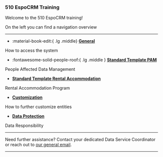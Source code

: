 ### 510 EspoCRM Training 


<!-- markdownlint-disable-next-line no-trailing-punctuation -->

Welcome to the 510 EspoCRM training!

On the left you can find a navigation overview 

---

<!-- markdownlint-disable -->
<div class="grid cards" markdown>

- :material-book-edit:{ .lg .middle} [__General__](./general/index.md)


How to access the system
  
-  :fontawesome-solid-people-roof:{ .lg .middle } [__Standard Template PAM__](./pam/page1.md)
  
 
People Affected Data Management 


-  [__Standard Template Rental Accommodation__](./rental/page1.md)


Rental Accommodation Program 


-  [__Customization__](./rental/page1.md)
  

How to further customize entities 


-  [__Data Protection__](./protection/page1.md)


Data Responsibility


</div>

<!-- markdownlint-enable -->


---

Need further assistance? Contact your dedicated Data Service Coordinator
or reach out to [our general email](mailto:support@510.global).

---
